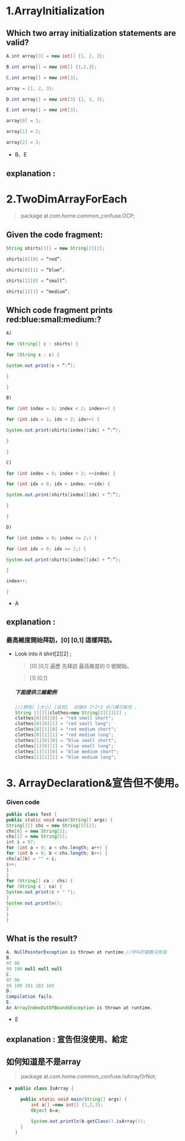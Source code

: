 # 1.ArrayInitialization

## Which two array initialization statements are valid?

```java
A.int array[3] = new int[] {1, 2, 3};

B.int array[] = new int[] {1,2,3};

C.int array[] = new int[3];

array = {1, 2, 3};

D.int array[] = new int[3] {1, 2, 3};

E.int array[] = new int[3];

array[0] = 1;

array[1] = 2;

array[2] = 3;
```

- B、E

## explanation :

# 2.TwoDimArrayForEach

>  package at.com.home.common_confuse.OCP;

## Given the code fragment:

```java
String shirts[][] = new String[2][2];

shirts[0][0] = “red”;

shirts[0][1] = “blue”;

shirts[1][0] = “small”;

shirts[1][1] = “medium”;
```

## Which code fragment prints red:blue:small:medium:?

```java
A)

for (String[] c : shirts) {

for (String s : c) {

System.out.print(s + “:”);

}

}

B)

for (int index = 1; index < 2; index++) {

for (int idx = 1; idx < 2; idx++) {

System.out.print(shirts[index][idx] + “:”);

}

}

C)

for (int index = 0; index < 2; ++index) {

for (int idx = 0; idx < index; ++idx) {

System.out.print(shirts[index][idx] + “:”);

}

}

D)

for (int index = 0; index <= 2;) {

for (int idx = 0; idx <= 2;) {

System.out.print(shirts[index][idx] + “:”);

}

index++;

}
```

- A

## explanation :

### 最高維度開始拜訪，[0] [0,1] 這樣拜訪。

- Look into it  shirt[2][2] ;
  
  > [0]  [0,1] 遍歷 先拜訪 最高維度的 0 號開始。
  
  > [1]  [0,1]
  
  ##### 下面提供三維範例
  
  ```java
  //[顏色] [大小] [長短]  去儲存 2*2*2 共八種可能性 。
  String [][][]clothes=new String[2][2][2] ;
  clothes[0][0][0] = "red small short";
  clothes[0][0][1] = "red small long";
  clothes[0][1][0] = "red medium short";
  clothes[0][1][1] = "red medium long";
  clothes[1][0][0] = "blue small short";
  clothes[1][0][1] = "blue small long";
  clothes[1][1][0] = "blue medium short";
  clothes[1][1][1] = "blue medium long";
  ```

# 3. ArrayDeclaration&宣告但不使用。

### Given code

```java
public class Test {
public static void main(String[] args) {
String[][] chs = new String[5][2];
chs[0] = new String[2];
chs[1] = new String[5];
int i = 97;
for (int a = 0; a < chs.length; a++) {
for (int b = 0; b < chs.length; b++) {
chs[a][b] = "" + i;
i++;
}
}
for (String[] ca : chs) {
for (String c : ca) {
System.out.print(c + " ");
}
System.out.println();
}
}
}
```

## What is the result?

```java
A. NullPointerException is thrown at runtime.//呼叫的變數沒有值
B.
97 98
99 100 null null null
C.
97 98
99 100 101 102 103
D.
Compilation fails.
E.
An ArrayIndexOutOfBoundsException is thrown at runtime.
```

- E

## explanation : 宣告但沒使用、給定

## 如何知道是不是array

> package at.com.home.common_confuse.IsArrayOrNot; 

- ```java
  public class IsArray {
  
  	public static void main(String[] args) {
  		int a[] =new int[] {1,2,3};
  		Object b=a;
  		
  		System.out.println(b.getClass().isArray());
  	}
  }
  ```
  
  
